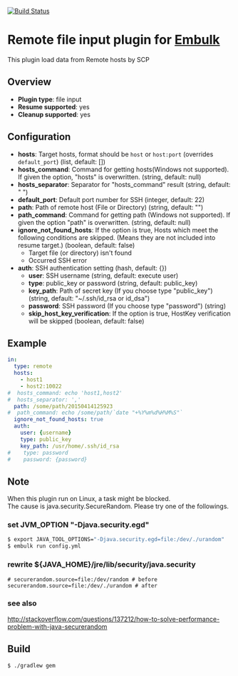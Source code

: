 [![Build Status](https://travis-ci.org/kamatama41/embulk-input-remote.svg?branch=master)](https://travis-ci.org/kamatama41/embulk-input-remote)

# Remote file input plugin for [Embulk](https://github.com/embulk/embulk)

This plugin load data from Remote hosts by SCP

## Overview

* **Plugin type**: file input
* **Resume supported**: yes
* **Cleanup supported**: yes

## Configuration

- **hosts**: Target hosts, format should be `host` or `host:port` (overrides `default_port`) (list, default: [])
- **hosts_command**: Command for getting hosts(Windows not supported). If given the option, "hosts" is overwritten. (string, default: null)
- **hosts_separator**: Separator for "hosts_command" result (string, default: " ")
- **default_port**: Default port number for SSH (integer, default: 22)
- **path**: Path of remote host (File or Directory) (string, default: "")
- **path_command**: Command for getting path (Windows not supported). If given the option "path" is overwritten. (string, default: null)
- **ignore_not_found_hosts**: If the option is true, Hosts which meet the following conditions are skipped. (Means they are not included into resume target.) (boolean, default: false)
  - Target file (or directory) isn't found
  - Occurred SSH error
- **auth**: SSH authentication setting (hash, default: {})
    - **user**: SSH username (string, default: execute user)
    - **type**: public_key or password (string, default: public_key)
    - **key_path**: Path of secret key (If you choose type "public_key") (string, default: "~/.ssh/id_rsa or id_dsa")
    - **password**: SSH password (If you choose type "password") (string)
    - **skip_host_key_verification**: If the option is true, HostKey verification will be skipped (boolean, default: false)

## Example

```yaml
in:
  type: remote
  hosts:
    - host1
    - host2:10022
#  hosts_command: echo 'host1,host2'
#  hosts_separator: ','
  path: /some/path/20150414125923
#  path_command: echo /some/path/`date "+%Y%m%d%H%M%S"`
  ignore_not_found_hosts: true
  auth:
    user: {username}
    type: public_key
    key_path: /usr/home/.ssh/id_rsa
#    type: password
#    password: {password}
```

## Note
When this plugin run on Linux, a task might be blocked.  
The cause is java.security.SecureRandom. Please try one of the followings.

### set JVM_OPTION "-Djava.security.egd"

```bash
$ export JAVA_TOOL_OPTIONS="-Djava.security.egd=file:/dev/./urandom"
$ embulk run config.yml
```

### rewrite ${JAVA_HOME}/jre/lib/security/java.security

```
# securerandom.source=file:/dev/random # before
securerandom.source=file:/dev/./urandom # after
```

### see also

http://stackoverflow.com/questions/137212/how-to-solve-performance-problem-with-java-securerandom

## Build

```
$ ./gradlew gem
```
